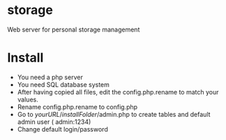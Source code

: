 # storage
Web server for personal storage management

# Install
- You need a php server
- You need SQL database system
- After having copied all files, edit the config.php.rename to match your values.
- Rename config.php.rename to config.php
- Go to *yourURL*/*installFolder*/admin.php to create tables and default admin user ( admin:1234)
- Change default login/password